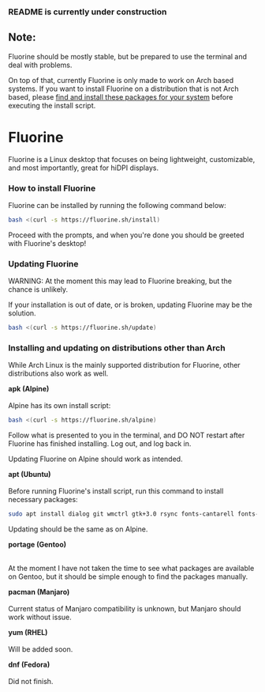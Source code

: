 ### README is currently under construction

## Note:
Fluorine should be mostly stable, but be prepared to use the terminal and deal with problems.

On top of that, currently Fluorine is only made to work on Arch based systems. If you want to install Fluorine on a distribution that is not Arch based, please <a target="blank" href="https://fluorine.sh/packagelist">find and install these packages for your system</a> before executing the install script.

# Fluorine
Fluorine is a Linux desktop that focuses on being lightweight, customizable, and most importantly, great for hiDPI displays.

### How to install Fluorine
Fluorine can be installed by running the following command below:
```bash
bash <(curl -s https://fluorine.sh/install)
```
Proceed with the prompts, and when you're done you should be greeted with Fluorine's desktop!

### Updating Fluorine
WARNING: At the moment this may lead to Fluorine breaking, but the chance is unlikely.

If your installation is out of date, or is broken, updating Fluorine may be the solution.
```bash
bash <(curl -s https://fluorine.sh/update)
```

### Installing and updating on distributions other than Arch
While Arch Linux is the mainly supported distribution for Fluorine, other distributions also work as well.

<b>apk (Alpine)</b>
<br>
<br>
Alpine has its own install script:
```bash
bash <(curl -s https://fluorine.sh/alpine)
```

Follow what is presented to you in the terminal, and DO NOT restart after Fluorine has finished installing. Log out, and log back in.

Updating Fluorine on Alpine should work as intended.

<b>apt (Ubuntu)</b>
<br>
<br>
Before running Fluorine's install script, run this command to install necessary packages:
```bash
sudo apt install dialog git wmctrl gtk+3.0 rsync fonts-cantarell fonts-freefont-ttf polkitd xorg xinit tumbler xwallpaper lxterminal thunar jgmenu openbox tint2 l3afpad lxappearance-obconf
```
<p>Updating should be the same as on Alpine.</p>

<b>portage (Gentoo)</b>
<br>
<br>
<p>At the moment I have not taken the time to see what packages are available on Gentoo, but it should be simple enough to find the packages manually.</p>

<b>pacman (Manjaro)</b>
<br>
<br>
Current status of Manjaro compatibility is unknown, but Manjaro should work without issue.

<b>yum (RHEL)</b>
<br>
<br>
Will be added soon.

<b>dnf (Fedora)</b>
<br>
<br>
Did not finish.
